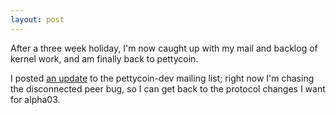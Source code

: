 ```yaml
---
layout: post
---
```

After a three week holiday, I'm now caught up with my mail and backlog
of kernel work, and am finally back to pettycoin.

I posted
[an update](https://lists.ozlabs.org/pipermail/pettycoin-dev/2014-October/000019.html)
to the pettycoin-dev mailing list; right now I'm chasing the disconnected peer
bug, so I can get back to the protocol changes I want for alpha03.
